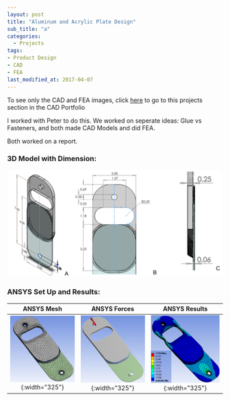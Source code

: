 ```yaml
---
layout: post
title: "Aluminum and Acrylic Plate Design"
sub_title: "a"
categories:
  - Projects
tags:
- Product Design
- CAD
- FEA
last_modified_at: 2017-04-07 
---
```


To see only the CAD and FEA images, click [here](https://96yrlee.github.io/CAD_Portfolio.html#3) to go to this projects section in the CAD Portfolio


I worked with Peter to do this. We worked on seperate ideas: Glue vs Fasteners, and both made CAD Models and did FEA.

Both worked on a report.

[comment]: # ( https://docs.google.com/document/d/17K0F__KHE0_OucAYsHTP6rZ27Ffs976daDUDKpbk3n4/edit )

### 3D Model with Dimension:
![img](/images/portfolio/LapJointModel.PNG "3D Soldiworks Model Lapjoint")

### ANSYS Set Up and Results:

ANSYS Mesh | ANSYS Forces | ANSYS Results
:------------: | :-------------: |:---------------:
![img](/images/portfolio/LapJointFEAmesh.PNG "ANSYS Model Lapjoint Mesh"){:width="325"} | ![img](/images/portfolio/LapJointFEAforceApp.PNG "ANSYS Model Lapjoint Force"){:width="325"} | ![img](/images/portfolio/LapJointFEAresults.PNG "ANSYS Model Lapjoint Results"){:width="325"}

